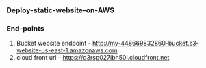 ### Deploy-static-website-on-AWS

### End-points
1. Bucket website endpoint - http://my-448669832860-bucket.s3-website-us-east-1.amazonaws.com
2. cloud front url - https://d3rsp027jbh50i.cloudfront.net
